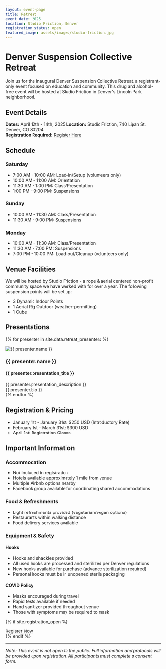 ```yaml
---
layout: event-page
title: Retreat
event_date: 2025
location: Studio Friction, Denver
registration_status: open
featured_image: assets/images/studio-friction.jpg
---
```


# Denver Suspension Collective Retreat

Join us for the inaugural Denver Suspension Collective Retreat, a registrant-only event focused on education and community. This drug and alcohol-free event will be hosted at Studio Friction in Denver's Lincoln Park neighborhood.

## Event Details

**Dates:** April 12th - 14th, 2025
**Location:** Studio Friction, 740 Lipan St. Denver, CO 80204  
**Registration Required:** [Register Here](https://forms.gle/4x4o13yndPnZAWxF8)

## Schedule

### Saturday
- 7:00 AM - 10:00 AM: Load-in/Setup (volunteers only)
- 10:00 AM - 11:00 AM: Orientation
- 11:30 AM - 1:00 PM: Class/Presentation
- 1:00 PM - 9:00 PM: Suspensions

### Sunday
- 10:00 AM - 11:30 AM: Class/Presentation
- 11:30 AM - 9:00 PM: Suspensions

### Monday
- 10:00 AM - 11:30 AM: Class/Presentation
- 11:30 AM - 7:00 PM: Suspensions
- 7:00 PM - 10:00 PM: Load-out/Cleanup (volunteers only)

## Venue Facilities

We will be hosted by Studio Friction - a rope & aerial centered non-profit community space we have worked with for over a year. The following suspension points will be set up:

- 3 Dynamic Indoor Points
- 1 Aerial Rig Outdoor (weather-permitting)
- 1 Cube

## Presentations

{% for presenter in site.data.retreat_presenters %}
<div class="presenter-card">
    <div class="presenter-image-container">
        <img src="{{ presenter.image }}" alt="{{ presenter.name }}" class="presenter-image">
    </div>
    <div class="presenter-info">
        <h3>{{ presenter.name }}</h3>
        <h4>{{ presenter.presentation_title }}</h4>
        <div class="presentation-description">
            {{ presenter.presentation_description }}
        </div>
        <div class="presenter-bio">
            {{ presenter.bio }}
        </div>
    </div>
</div>
{% endfor %}

## Registration & Pricing

- January 1st - January 31st: $250 USD (Introductory Rate)
- February 1st - March 31st: $300 USD
- April 1st: Registration Closes

## Important Information

### Accommodation
- Not included in registration
- Hotels available approximately 1 mile from venue
- Multiple Airbnb options nearby
- Facebook group available for coordinating shared accommodations

### Food & Refreshments
- Light refreshments provided (vegetarian/vegan options)
- Restaurants within walking distance
- Food delivery services available

### Equipment & Safety

#### Hooks
- Hooks and shackles provided
- All used hooks are processed and sterilized per Denver regulations
- New hooks available for purchase (advance sterilization required)
- Personal hooks must be in unopened sterile packaging

#### COVID Policy
- Masks encouraged during travel
- Rapid tests available if needed
- Hand sanitizer provided throughout venue
- Those with symptoms may be required to mask

{% if site.registration_open %}
<div class="cta-button">
  <a href="https://forms.gle/4x4o13yndPnZAWxF8" class="register-button">Register Now</a>
</div>
{% endif %}

---

*Note: This event is not open to the public. Full information and protocols will be provided upon registration. All participants must complete a consent form.*
